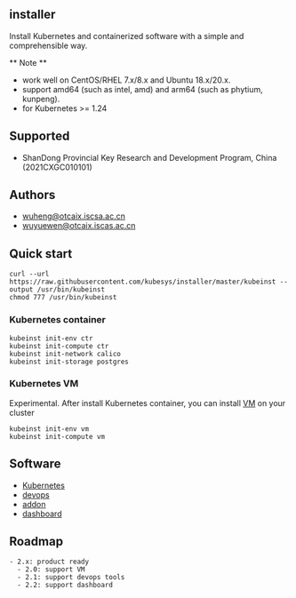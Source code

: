 ## installer

Install Kubernetes and containerized software with a simple and comprehensible way.

** Note **
- work well on CentOS/RHEL 7.x/8.x and Ubuntu 18.x/20.x.
- support amd64 (such as intel, amd) and arm64 (such as phytium, kunpeng). 
- for Kubernetes >= 1.24

## Supported

- ShanDong Provincial Key Research and Development Program, China (2021CXGC010101)

## Authors

- wuheng@otcaix.iscsa.ac.cn
- wuyuewen@otcaix.iscas.ac.cn

## Quick start

```
curl --url https://raw.githubusercontent.com/kubesys/installer/master/kubeinst --output /usr/bin/kubeinst
chmod 777 /usr/bin/kubeinst
```

### Kubernetes container

```
kubeinst init-env ctr
kubeinst init-compute ctr
kubeinst init-network calico
kubeinst init-storage postgres
```

### Kubernetes VM

Experimental.
After install Kubernetes container, you can install [VM](https://github.com/KubeVMMgr/kube-vm) on your cluster

```
kubeinst init-env vm
kubeinst init-compute vm
```

## Software

- [Kubernetes](docs/kube.md)
- [devops](docs/devops.md)
- [addon](docs/addon.md)
- [dashboard](docs/dashboard.md)


## Roadmap

```
- 2.x: product ready
  - 2.0: support VM
  - 2.1: support devops tools
  - 2.2: support dashboard
```
